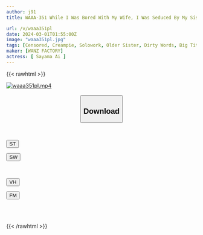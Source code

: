 ```yaml
---
author: j91
title: WAAA-351 While I Was Bored With My Wife, I Was Seduced By My Sister-in-law, Who Is An Erotic Novelist, And Kept Being Raped By Her Dirty Talk Saying It Was Okay To Cum Inside Her, Ai Sayama.

url: /v/waaa351pl
date: 2024-03-01T01:55:00Z
image: "waaa351pl.jpg"
tags: [Censored, Creampie, Solowork, Older Sister, Dirty Words, Big Tits, Cuckold	]
maker: [WANZ FACTORY]
actress: [ Sayama Ai ]
---
```



{{< rawhtml >}}

<div class="video" data-videoid="aYKpzrxpoxTxxPA">
    <a href="javascript:;">
        <img src="/v/waaa351pl/waaa351pl.jpg" width="WIDTH" height="HEIGHT" alt="waaa351pl.mp4" loading="lazy">
    </a>
</div>

<script type="text/javascript" src="https://j91.asia/asset/on-demand-st.js"></script>

<br>
  <link rel="stylesheet" href="https://j91.asia/asset/bs5.css">
  
  <center>
  <button class="btn btn-primary" type="button" data-bs-toggle="collapse" data-bs-target=".multi-collapse" aria-expanded="false" aria-controls="multiCollapseExample1 multiCollapseExample2"><h2>Download</h2></button></center>
</p>
<div class="row">
  <div class="col">
    <div class="collapse multi-collapse" id="multiCollapseExample1">
      <div class="card card-body">
	      	      <br>
<div class="buttons">  
<p><a href="https://streamtape.to/v/aYKpzrxpoxTxxPA" target="_blank"><button class="btn-hover color-3"><i class="fa fa-download"></i> ST</button></a></p>
<p><a href="https://cdnwish.com/08d6ufxomrp2" target="_blank"><button class="btn-hover color-2"><i class="fa fa-download"></i> SW</button></a></p></div>
    </div>
  </div>
</div>
  <div class="col">
    <div class="collapse multi-collapse" id="multiCollapseExample2">
      <div class="card card-body">
	      <br>
<div class="buttons">
<p><a href="javascript:;"><button class="btn-hover color-9"><i class="fa fa-download"></i> VH</button></a></p>
<p><a href="javascript:;"><button class="btn-hover color-8"><i class="fa fa-download"></i> FM</button></a></p></div>
<br><br>
      </div>
    </div>
  </div>
</div>

{{< /rawhtml >}}